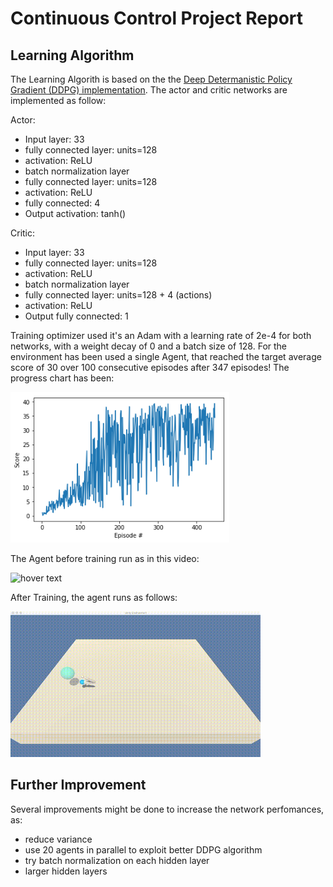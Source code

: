 # Continuous Control Project Report

## Learning Algorithm

The Learning Algorith is based on the the [Deep Determanistic Policy Gradient (DDPG) implementation](https://github.com/udacity/deep-reinforcement-learning/blob/master/ddpg-bipedal/ddpg_agent.py). The actor and critic networks are implemented as follow:

Actor:
- Input layer: 33
- fully connected layer: units=128
- activation: ReLU
- batch normalization layer
- fully connected layer: units=128 
- activation: ReLU
- fully connected: 4
- Output activation: tanh()

Critic:
- Input layer: 33
- fully connected layer: units=128
- activation: ReLU
- batch normalization layer
- fully connected layer: units=128 + 4 (actions)
- activation: ReLU
- Output fully connected: 1

Training optimizer used it's an Adam with a learning rate of 2e-4 for both networks, with a weight decay of 0 and a batch size of 128.
For the environment has been used a single Agent, that reached the target average score of 30 over 100 consecutive episodes after 347 episodes!
The progress chart has been:
<p align="left">
  <img src="running.png" width="350" title="hover text">
</p>

The Agent before training run as in this video:

<p align="left">
  <img src="arm-not-training.gif" width="400" title="hover text">
</p>

After Training, the agent runs as follows:

<p align="left">
  <img src="arm-trained.gif" width="400" title="hover text">
</p>


## Further Improvement

Several improvements might be done to increase the network perfomances, as:
* reduce variance
* use 20 agents in parallel to exploit better DDPG algorithm
* try batch normalization on each hidden layer
* larger hidden layers
